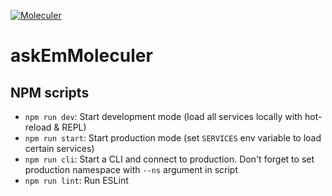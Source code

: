 [![Moleculer](https://badgen.net/badge/Powered%20by/Moleculer/0e83cd)](https://moleculer.services)

# askEmMoleculer

## NPM scripts

- `npm run dev`: Start development mode (load all services locally with hot-reload & REPL)
- `npm run start`: Start production mode (set `SERVICES` env variable to load certain services)
- `npm run cli`: Start a CLI and connect to production. Don't forget to set production namespace with `--ns` argument in script
- `npm run lint`: Run ESLint
